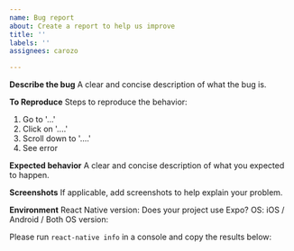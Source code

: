 ```yaml
---
name: Bug report
about: Create a report to help us improve
title: ''
labels: ''
assignees: carozo

---
```


**Describe the bug**
A clear and concise description of what the bug is.

**To Reproduce**
Steps to reproduce the behavior:
1. Go to '...'
2. Click on '....'
3. Scroll down to '....'
4. See error

**Expected behavior**
A clear and concise description of what you expected to happen.

**Screenshots**
If applicable, add screenshots to help explain your problem.

**Environment**
React Native version:
Does your project use Expo?
OS: iOS / Android / Both
OS version:

Please run `react-native info` in a console and copy the results below:
